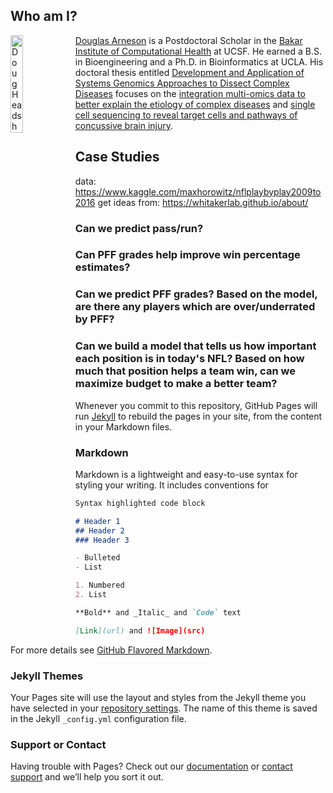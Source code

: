 ## Who am I?
<img align="left" width="20%" height="20%" padding="25px" src="{{ site.baseurl }}/Images/Bio/DougHeadShot.png" alt="Doug Headshot">

[Douglas Arneson](https://profiles.ucsf.edu/douglas.arneson) is a Postdoctoral Scholar in the [Bakar Institute of Computational Health](https://bakarinstitute.ucsf.edu) at UCSF. He earned a B.S. in Bioengineering and a Ph.D. in Bioinformatics at UCLA. His doctoral thesis entitled [Development and Application of Systems Genomics Approaches to Dissect Complex Diseases](https://escholarship.org/uc/item/5jf240c4) focuses on the [integration multi-omics data to better explain the etiology of complex diseases](https://www.ncbi.nlm.nih.gov/pubmed/27612452) and [single cell sequencing to reveal target cells and pathways of concussive brain injury](https://www.ncbi.nlm.nih.gov/pubmed/?term=Single+cell+molecular+alterations+reveal+target+cells+and+pathways+of+concussive+brain+injury).

## Case Studies

data: https://www.kaggle.com/maxhorowitz/nflplaybyplay2009to2016
get ideas from: https://whitakerlab.github.io/about/

### Can we predict pass/run?

### Can PFF grades help improve win percentage estimates?

### Can we predict PFF grades? Based on the model, are there any players which are over/underrated by PFF?

### Can we build a model that tells us how important each position is in today's NFL? Based on how much that position helps a team win, can we maximize budget to make a better team?

Whenever you commit to this repository, GitHub Pages will run [Jekyll](https://jekyllrb.com/) to rebuild the pages in your site, from the content in your Markdown files.

### Markdown

Markdown is a lightweight and easy-to-use syntax for styling your writing. It includes conventions for

```markdown
Syntax highlighted code block

# Header 1
## Header 2
### Header 3

- Bulleted
- List

1. Numbered
2. List

**Bold** and _Italic_ and `Code` text

[Link](url) and ![Image](src)
```

For more details see [GitHub Flavored Markdown](https://guides.github.com/features/mastering-markdown/).

### Jekyll Themes

Your Pages site will use the layout and styles from the Jekyll theme you have selected in your [repository settings](https://github.com/darneson/EZClapAnalytics/settings). The name of this theme is saved in the Jekyll `_config.yml` configuration file.

### Support or Contact

Having trouble with Pages? Check out our [documentation](https://help.github.com/categories/github-pages-basics/) or [contact support](https://github.com/contact) and we’ll help you sort it out.
